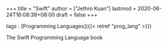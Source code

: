 +++
title = "Swift"
author = ["Jethro Kuan"]
lastmod = 2020-06-24T16:08:38+08:00
draft = false
+++

tags
: [Programming Languages]({{< relref "prog_lang" >}})

The Swift Programming Language book
